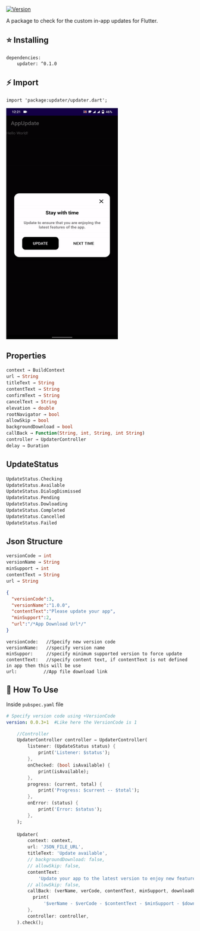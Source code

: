 [![Version](https://img.shields.io/pub/v/updater?color=%2354C92F&logo=dart)](https://pub.dev/packages/updater/install)

A package to check for the custom in-app updates for Flutter.

## ⭐ Installing
```
dependencies:
    updater: ^0.1.0
```

## ⚡ Import 
```
import 'package:updater/updater.dart';
```

<img src="https://raw.githubusercontent.com/MarsadMaqsood/AppUpdate/master/assets/image.gif" alt="alt text" width="300" height="620">

## Properties

```dart
context → BuildContext
url → String
titleText → String
contentText → String
confirmText → String
cancelText → String
elevation → double
rootNavigator → bool
allowSkip → bool
backgroundDownload → bool
callBack → Function(String, int, String, int String)
controller → UpdaterController
delay → Duration
```

## UpdateStatus
```dart
UpdateStatus.Checking
UpdateStatus.Available
UpdateStatus.DialogDismissed
UpdateStatus.Pending
UpdateStatus.Dowloading
UpdateStatus.Completed
UpdateStatus.Cancelled
UpdateStatus.Failed
```

## Json Structure

```dart
versionCode → int
versionName → String
minSupport → int
contentText → String
url → String 
```

```json
{
  "versionCode":3,
  "versionName":"1.0.0",
  "contentText":"Please update your app",
  "minSupport":2,
  "url":"/*App Download Url*/"
}
```

```
versionCode:   //Specify new version code
versionName:   //specify version name
minSuppor:     //specify minimum supported version to force update
contentText:   //specify content text, if contentText is not defined in app then this will be use
url:          //App file download link
```

## 📙 How To Use

Inside `pubspec.yaml` file
```yaml
# Specify version code using +VersionCode
version: 0.0.3+1  #Like here the VersionCode is 1
```

```dart
    //Controller
    UpdaterController controller = UpdaterController(
        listener: (UpdateStatus status) {
            print('Listener: $status');
        },
        onChecked: (bool isAvailable) {
            print(isAvailable);
        },
        progress: (current, total) {
            print('Progress: $current -- $total');
        },
        onError: (status) {
            print('Error: $status');
        },
    );

    Updater(
        context: context,
        url: 'JSON_FILE_URL',
        titleText: 'Update available',
        // backgroundDownload: false,
        // allowSkip: false,
        contentText:
            'Update your app to the latest version to enjoy new feature.',
        // allowSkip: false,
        callBack: (verName, verCode, contentText, minSupport, downloadUrl) {
          print(
              '$verName - $verCode - $contentText - $minSupport - $downloadUrl');
        },
        controller: controller,
    ).check();
```
